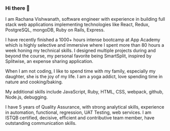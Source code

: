 ### Hi there 👋

I am Rachana Vishwanath, software engineer with experience in building full stack web applications implementing technologies like React, Redux, PostgreSQL, mongoDB, Ruby on Rails, Express.

I have recently finished a 1000+ hours intense bootcamp at App Academy which is highly selective and immersive where I spent more than 80 hours a week honing my technical skills. I designed multiple projects during and beyond the course, my personal favorite being SmartSplit, inspired by Splitwise, an expense sharing application.

When I am not coding, I like to spend time with my family, especially my daughter, she is the joy of my life. I am a yoga addict, love spending time in nature and cooking/baking.

My additional skills include JavaScript, Ruby, HTML, CSS, webpack, github, Node.js, debugging.

I have 5 years of Quality Assurance, with strong analytical skills, experience in automation, functional, regression, UAT Testing, web services. I am ISTQB certified, decisive, efficient and contributive team member, have outstanding communication skills. 

<!--
**rachanavishwanath/rachanavishwanath** is a ✨ _special_ ✨ repository because its `README.md` (this file) appears on your GitHub profile.

Here are some ideas to get you started:

- 🔭 I’m currently working on ...
- 🌱 I’m currently learning ...
- 👯 I’m looking to collaborate on ...
- 🤔 I’m looking for help with ...
- 💬 Ask me about ...
- 📫 How to reach me: ...
- 😄 Pronouns: ...
- ⚡ Fun fact: ...
-->

